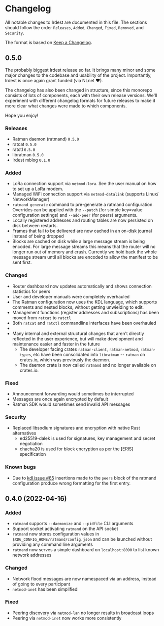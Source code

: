 # Changelog

All notable changes to Irdest are documented in this file. The sections should
follow the order `Releases`, `Added`, `Changed`, `Fixed`, `Removed`, and
`Security`.

The format is based on [Keep a Changelog](https://keepachangelog.com/en/1.0.0/).


## 0.5.0

The probably biggest Irdest release so far.  It brings many minor and some major
changes to the codebase and usability of the project.  Importantly, Irdest is
once again grant funded (via NLnet ♥).

The changelog has also been changed in structure, since this monorepo consists
of lots of components, each with their own release versions.  We'll experiment
with different changelog formats for future releases to make it more clear what
changes were made to which components.

Hope you enjoy!

### Releases

- Ratman daemon (ratmand) `0.5.0`
- ratcat `0.5.0`
- ratctl `0.5.0`
- libratman `0.5.0`
- Irdest mblog `0.1.0`

### Added

- LoRa connection support via `netmod-lora`.  See the user manual on how to set
  up a LoRa modem.
- Managed WiFi connection support via `netmod-datalink` (supports Linux/
  NetworkManager)
- `ratmand generate` command to pre-generate a ratmand configuration.  Overrides
  can be applied with the `--patch` (for simple key=value configuration
  settings) and `--add-peer` (for peers) arguments.
- Locally registered addresses and routing tables are now persisted on disk
  between restarts.
- Frames that fail to be delivered are now cached in an on-disk journal instead
  of being dropped
- Blocks are cached on disk while a large message stream is being encoded.  For
  large message streams this means that the router will no longer run out of
  memory and crash.  Currently we hold back the whole message stream until all
  blocks are encoded to allow the manifest to be sent first.

### Changed

- Router dashboard now updates automatically and shows connection statistics for
  peers
- User and developer manuals were completely overhauled
- The Ratman configuration now uses the KDL language, which supports comments
  and nested blocks, without getting unwielding to edit.
- Management functions (register addresses and subscriptions) has been moved
  from `ratcat` to `ratctl`
- Both `ratcat` and `ratctl` commandline interfaces have been overhauled
- 
- Many internal and external structural changes that aren't directly reflected
  in the user experience, but will make development and maintenance easier and
  faster in the future
  - The developer facing crates `ratman-client`, `ratman-netmod`,
    `ratman-types`, etc have been consolidated into `libratman` -- `ratman` on
    crates.io, which was previously the daemon.
  - The daemon crate is now called `ratmand` and no longer available on
    crates.io.

### Fixed

- Announcement forwarding would sometimes be interrupted
- Messages are once again encrypted by default
- Ratman SDK would sometimes send invalid API messages

### Security

- Replaced libsodium signatures and encryption with native Rust alternatives
  - ed25519-dalek is used for signatures, key management and secret negotiation
  - chacha20 is used for block encryption as per the [ERIS] specification

### Known bugs

- Due to [kdl issue #65](https://github.com/kdl-org/kdl-rs/issues/65)
  insertions made to the `peers` block of the ratmand configuration
  produce wrong formatting for the first entry.


## 0.4.0 (2022-04-16)

### Added

- `ratmand` supports `--daemonize` and `--pidfile` CLI arguments
- Support socket activating `ratmand` on the API socket
- `ratmand` now stores configuration values in
  `$XDG_CONFIG_HOME/ratmand/config.json` and can be launched without providing
  any command line arguments
- `ratmand` now serves a simple dashboard on `localhost:8090` to list known
  network addresses


### Changed

- Network flood messages are now namespaced via an address, instead of going to
  every participant
- `netmod-inet` has been simplified


### Fixed

- Peering discovery via `netmod-lan` no longer results in broadcast loops
- Peering via `netmod-inet` now works more consistently

